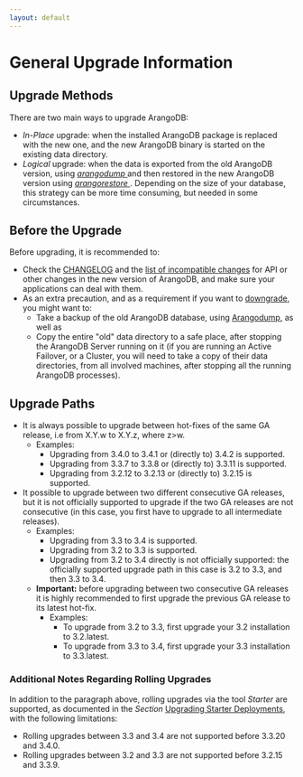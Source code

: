 ```yaml
---
layout: default
---
```

General Upgrade Information
===========================

Upgrade Methods
---------------

There are two main ways to upgrade ArangoDB:

- _In-Place_ upgrade: when the installed ArangoDB package is replaced with the new one, and
  the new ArangoDB binary is started on the existing data directory.
- _Logical_ upgrade: when the data is exported from the old ArangoDB version,
  using [_arangodump_ ](..\..\Programs\Arangodump\README.md) and then restored in
  the new ArangoDB version using [_arangorestore_ ](..\..\Programs\Arangorestore\README.md).
  Depending on the size of your database, this strategy can be more time consuming,
  but needed in some circumstances.

Before the Upgrade
------------------

Before upgrading, it is recommended to:

- Check the [CHANGELOG](../../ReleaseNotes/README.md#changelogs) and the
  [list of incompatible changes](../../ReleaseNotes/README.md#incompatible-changes)
  for API or other changes in the new version of ArangoDB, and make sure your applications
  can deal with them.
- As an extra precaution, and as a requirement if you want to [downgrade](../../Downgrading/README.md),
  you might want to:
  - Take a backup of the old ArangoDB database, using [Arangodump](../../Programs/Arangodump/README.md),
    as well as
  - Copy the entire "old" data directory to a safe place, after stopping the ArangoDB Server
    running on it (if you are running an Active Failover, or a Cluster, you will need to take
    a copy of their data directories, from all involved machines, after stopping all the running
    ArangoDB processes).

Upgrade Paths
-------------

- It is always possible to upgrade between hot-fixes of the same GA release, i.e
  from X.Y.w to X.Y.z, where z>w.
  - Examples: 
    - Upgrading from 3.4.0 to 3.4.1 or (directly to) 3.4.2 is supported.
    - Upgrading from 3.3.7 to 3.3.8 or (directly to) 3.3.11 is supported.
    - Upgrading from 3.2.12 to 3.2.13 or (directly to) 3.2.15 is supported.
- It possible to upgrade between two different consecutive GA releases, but it is
  not officially supported to upgrade if the two GA releases are not consecutive
  (in this case, you first have to upgrade to all intermediate releases).
  - Examples:
    - Upgrading from 3.3 to 3.4 is supported.
    - Upgrading from 3.2 to 3.3 is supported.
    - Upgrading from 3.2 to 3.4 directly is not officially supported: the officially
      supported upgrade path in this case is 3.2 to 3.3, and then 3.3 to 3.4.	  
  - **Important:** before upgrading between two consecutive GA releases it is highly recommended
    to first upgrade the previous GA release to its latest hot-fix.
    - Examples: 
      - To upgrade from 3.2 to 3.3, first upgrade your 3.2 installation to 3.2.latest.
      - To upgrade from 3.3 to 3.4, first upgrade your 3.3 installation to 3.3.latest.
	  
### Additional Notes Regarding Rolling Upgrades

In addition to the paragraph above, rolling upgrades via the tool _Starter_ are supported,
as documented in the _Section_ [Upgrading Starter Deployments](../Starter/README.md),
with the following limitations:

- Rolling upgrades between 3.3 and 3.4 are not supported before 3.3.20 and 3.4.0.
- Rolling upgrades between 3.2 and 3.3 are not supported before 3.2.15 and 3.3.9.
  
